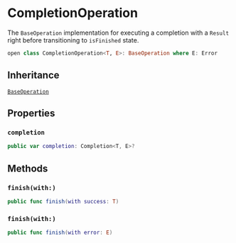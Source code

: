 # CompletionOperation

The `BaseOperation` implementation for executing a completion with a `Result` right before transitioning to `isFinished` state.

``` swift
open class CompletionOperation<T, E>: BaseOperation where E: Error 
```

## Inheritance

[`BaseOperation`](/BaseOperation)

## Properties

### `completion`

``` swift
public var completion: Completion<T, E>?
```

## Methods

### `finish(with:)`

``` swift
public func finish(with success: T) 
```

### `finish(with:)`

``` swift
public func finish(with error: E) 
```

